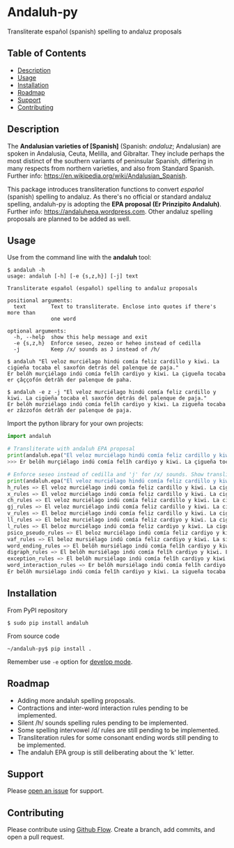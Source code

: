 # Andaluh-py

Transliterate español (spanish) spelling to andaluz proposals

## Table of Contents

- [Description](#description)
- [Usage](#usage)
- [Installation](#installation)
- [Roadmap](#roadmap)
- [Support](#support)
- [Contributing](#contributing)

## Description

The **Andalusian varieties of [Spanish]** (Spanish: *andaluz*; Andalusian) are spoken in Andalusia, Ceuta, Melilla, and Gibraltar. They include perhaps the most distinct of the southern variants of peninsular Spanish, differing in many respects from northern varieties, and also from Standard Spanish. Further info: https://en.wikipedia.org/wiki/Andalusian_Spanish.

This package introduces transliteration functions to convert *español* (spanish) spelling to andaluz. As there's no official or standard andaluz spelling, andaluh-py is adopting the **EPA proposal (Er Prinzipito Andaluh)**. Further info: https://andaluhepa.wordpress.com. Other andaluz spelling proposals are planned to be added as well.

## Usage

Use from the command line with the **andaluh** tool:

```
$ andaluh -h
usage: andaluh [-h] [-e {s,z,h}] [-j] text

Transliterate español (español) spelling to andaluz proposals

positional arguments:
  text        Text to transliterate. Enclose into quotes if there's more than
              one word

optional arguments:
  -h, --help  show this help message and exit
  -e {s,z,h}  Enforce seseo, zezeo or heheo instead of cedilla
  -j          Keep /x/ sounds as J instead of /h/

$ andaluh "El veloz murciélago hindú comía feliz cardillo y kiwi. La cigüeña tocaba el saxofón detrás del palenque de paja."
Er belôh murçiélago indú comía felîh cardiyo y kiwi. La çigueña tocaba er çâççofón detrâh der palenque de paha.

$ andaluh -e z -j "El veloz murciélago hindú comía feliz cardillo y kiwi. La cigüeña tocaba el saxofón detrás del palenque de paja."
Er belôh murziélago indú comía felîh cardiyo y kiwi. La zigueña tocaba er zâzzofón detrâh der palenque de paja.
```

Import the python library for your own projects:

```python
import andaluh

# Transliterate with andaluh EPA proposal
print(andaluh.epa("El veloz murciélago hindú comía feliz cardillo y kiwi. La cigüeña tocaba el saxofón detrás del palenque de paja."))
>>> Er belôh murçiélago indú comía felîh cardiyo y kiwi. La çigueña tocaba er çâççofón detrâh der palenque de paha.

# Enforce seseo instead of cedilla and 'j' for /x/ sounds. Show transliteration debug info.
print(andaluh.epa("El veloz murciélago hindú comía feliz cardillo y kiwi. La cigüeña tocaba el saxofón detrás palenque de paja.", vaf='s', vvf='j', debug=True))
h_rules => El veloz murciélago indú comía feliz cardillo y kiwi. La cigüeña tocaba el saxofón detrás palenque de paja.
x_rules => El veloz murciélago indú comía feliz cardillo y kiwi. La cigüeña tocaba el sâssofón detrás palenque de paja.
ch_rules => El veloz murciélago indú comía feliz cardillo y kiwi. La cigüeña tocaba el sâssofón detrás palenque de paja.
gj_rules => El veloz murciélago indú comía feliz cardillo y kiwi. La cigueña tocaba el sâssofón detrás palenque de paja.
v_rules => El beloz murciélago indú comía feliz cardillo y kiwi. La cigueña tocaba el sâssofón detrás palenque de paja.
ll_rules => El beloz murciélago indú comía feliz cardiyo y kiwi. La cigueña tocaba el sâssofón detrás palenque de paja.
l_rules => El beloz murciélago indú comía feliz cardiyo y kiwi. La cigueña tocaba el sâssofón detrás palenque de paja.
psico_pseudo_rules => El beloz murciélago indú comía feliz cardiyo y kiwi. La cigueña tocaba el sâssofón detrás palenque de paja.
vaf_rules => El beloz mursiélago indú comía feliz cardiyo y kiwi. La sigueña tocaba el sâssofón detrás palenque de paja.
word_ending_rules => El belôh mursiélago indú comía felîh cardiyo y kiwi. La sigueña tocaba el sâssofón detrâh palenque de paja.
digraph_rules => El belôh mursiélago indú comía felîh cardiyo y kiwi. La sigueña tocaba el sâssofón detrâh palenque de paja.
exception_rules => El belôh mursiélago indú comía felîh cardiyo y kiwi. La sigueña tocaba el sâssofón detrâh palenque de paja.
word_interaction_rules => Er belôh mursiélago indú comía felîh cardiyo y kiwi. La sigueña tocaba er sâssofón detrâh der palenque de paja.
Er belôh mursiélago indú comía felîh cardiyo y kiwi. La sigueña tocaba er sâssofón detrâh der palenque de paja.
```

## Installation

From PyPI repository

```
$ sudo pip install andaluh
```

From source code

```
~/andaluh-py$ pip install .
```
Remember use `-e` option for [develop mode](https://setuptools.readthedocs.io/en/latest/setuptools.html#development-mode).

## Roadmap

* Adding more andaluh spelling proposals.
* Contractions and inter-word interaction rules pending to be implemented.
* Silent /h/ sounds spelling rules pending to be implemented.
* Some spelling intervowel /d/ rules are still pending to be implemented.
* Transliteration rules for some consonant ending words still pending to be implemented.
* The andaluh EPA group is still deliberating about the 'k' letter.

## Support

Please [open an issue](https://github.com/andalugeeks/andaluh-py/issues/new) for support.

## Contributing

Please contribute using [Github Flow](https://guides.github.com/introduction/flow/). Create a branch, add commits, and open a pull request.
